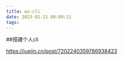 ```yaml
---
title: wz-cli
date: 2023-02-21 09:09:11
tags:
---
```


##搭建个人cli

https://juejin.cn/post/7202240359786938423